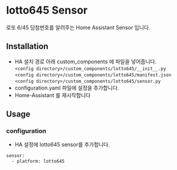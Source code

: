# lotto645 Sensor
로또 6/45 당첨번호를 알려주는 Home Assistant Sensor 입니다.

## Installation
- HA 설치 경로 아래 custom_components 에 파일을 넣어줍니다.<br>
  `<config directory>/custom_components/lotto645/__init__.py`<br>
  `<config directory>/custom_components/lotto645/manifest.json`<br>
  `<config directory>/custom_components/lotto645/sensor.py`<br>
- configuration.yaml 파일에 설정을 추가합니다.<br>
- Home-Assistant 를 재시작합니다<br>

## Usage
### configuration
- HA 설정에 lotto645 sensor를 추가합니다.<br>
```XML
sensor:
  - platform: lotto645
```
